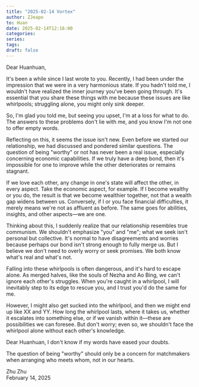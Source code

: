 ```yaml
---
title: "2025-02-14 Vortex"
author: ZJeapo
to: Huan
date: 2025-02-14T12:16:00
categories: 
series: 
tags: 
draft: false
---
```


Dear Huanhuan,

It's been a while since I last wrote to you. Recently, I had been under the impression that we were in a very harmonious state. If you hadn't told me, I wouldn't have realized the inner journey you've been going through. It's essential that you share these things with me because these issues are like whirlpools; struggling alone, you might only sink deeper.

So, I'm glad you told me, but seeing you upset, I'm at a loss for what to do. The answers to these problems don't lie with me, and you know I'm not one to offer empty words.

Reflecting on this, it seems the issue isn't new. Even before we started our relationship, we had discussed and pondered similar questions. The question of being "worthy" or not has never been a real issue, especially concerning economic capabilities. If we truly have a deep bond, then it's impossible for one to improve while the other deteriorates or remains stagnant.

If we love each other, any change in one's state will affect the other, in every aspect. Take the economic aspect, for example. If I become wealthy or you do, the result is that we become wealthier together, not that a wealth gap widens between us. Conversely, if I or you face financial difficulties, it merely means we're not as affluent as before. The same goes for abilities, insights, and other aspects—we are one.

Thinking about this, I suddenly realize that our relationship resembles true communism. We shouldn't emphasize "you" and "me"; what we seek isn't personal but collective. It's normal to have disagreements and worries because perhaps our bond isn't strong enough to fully merge us. But I believe we don't need to overly worry or seek promises. We both know what's real and what's not.

Falling into these whirlpools is often dangerous, and it's hard to escape alone. As merged halves, like the souls of Nezha and Ao Bing, we can't ignore each other's struggles. When you're caught in a whirlpool, I will inevitably step to its edge to rescue you, and I trust you'd do the same for me.

However, I might also get sucked into the whirlpool, and then we might end up like XX and YY. How long the whirlpool lasts, where it takes us, whether it escalates into something else, or if we vanish within it—these are possibilities we can foresee. But don't worry; even so, we shouldn't face the whirlpool alone without each other's knowledge.

Dear Huanhuan, I don't know if my words have eased your doubts.

The question of being "worthy" should only be a concern for matchmakers when arranging who meets whom, not in our hearts.

Zhu Zhu  
February 14, 2025